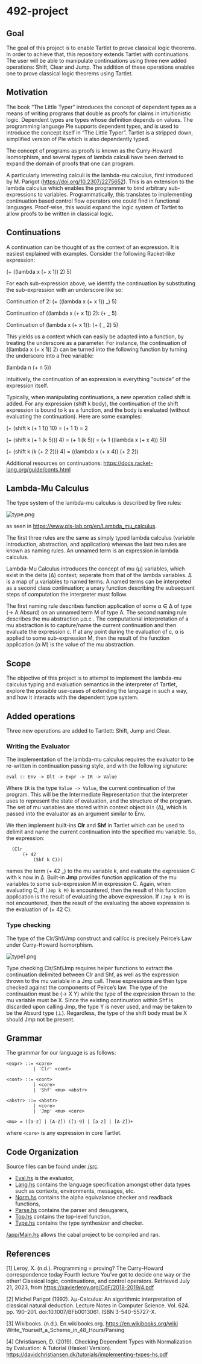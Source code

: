 # 492-project

## Goal

The goal of this project is to enable Tartlet to prove classical logic theorems. In order
to achieve that, this repository extends Tartlet with continuations. The user will be 
able to manipulate continuations using three new added operations: Shift, Clear and Jump. 
The addition of these operations enables one to prove classical logic theorems using Tartlet.

## Motivation

The book “The Little Typer” introduces the concept of dependent types as a means of writing
programs that double as proofs for claims in intuitionistic logic. Dependent types are types
whose definition depends on values. The programming language Pie supports dependent types,
and is used to introduce the concept itself in “The Little Typer”. Tartlet is a stripped 
down, simplified version of Pie which is also dependently typed.

The concept of programs as proofs is known as the Curry-Howard Isomorphism, and several types 
of lambda calculi have been derived to expand the domain of proofs that one can program. 

A particularly interesting calculi is the lambda-mu calculus, first introduced by 
M. Parigot (https://doi.org/10.2307/2275652). This is an extension to the lambda calculus
which enables the programmer to bind arbitrary sub-expressions to variables. Programmatically, 
this translates to implementing continuation based control flow operators one could find in 
functional languages. Proof-wise, this would expand the logic system of Tartlet to allow proofs 
to be written in classical logic.

## Continuations

A continuation can be thought of as the context of an expression. It is easiest explained with
examples. Consider the following Racket-like expression:

(+ ((lambda x (+ x 1)) 2) 5)

For each sub-expression above, we identify the continuation by substituting the sub-expression 
with an underscore like so:

Continuation of 2: (+ ((lambda x (+ x 1)) _) 5)

Continuation of ((lambda x (+ x 1)) 2): (+ _ 5)

Continuation of (lambda x (+ x 1)): (+ ( _ 2) 5)

This yields us a context which can easily be adapted into a function, by treating the underscore
as a parameter. For instance, the continuation of ((lambda x (+ x 1)) 2) can be turned into the 
following function by turning the underscore into a free variable:

(lambda n (+ n 5))

Intuitively, the continuation of an expression is everything "outside" of the expression itself.

Typically, when manipulating continuations, a new operation called shift is added. For any expression 
(shift k body), the continuation of the shift expression is bound to k as a function, and the body 
is evaluated (without evaluating the continuation). Here are some examples:

(+ (shift k (+ 1 1)) 10) = (+ 1 1) = 2

(+ (shift k (+ 1 (k 5))) 4) = (+ 1 (k 5)) = (+ 1 ((lambda x (+ x 4)) 5))

(+ (shift k (k (+ 2 2))) 4) = ((lambda x (+ x 4)) (+ 2 2))

Additional resources on continuations: https://docs.racket-lang.org/guide/conts.html

## Lambda-Mu Calculus

The type system of the lambda-mu calculus is described by five rules:

![type.png](type.png) 

as seen in https://www.pls-lab.org/en/Lambda_mu_calculus.

The first three rules are the same as simply typed lambda calculus (variable introduction, abstraction, and application) whereas the last two rules are known as naming rules. An unnamed term is an expression in lambda calculus.

Lambda-Mu Calculus introduces the concept of mu (μ) variables, which exist in the delta (Δ) context; seperate from that of the lambda variables. Δ is a map of μ variables to named terms. A named terms can be interpreted as a second class continuation; a unary function describing the subsequent steps of computation the interpreter must follow.

The first naming rule describes function application of some α ∈ Δ of type (→ A Absurd) on an unnamed term M of type A. The second naming rule describes the mu abstraction μα.c . The computational interpretation of a mu abstraction is to capture/name the current continuation and then evaluate the expression c. If at any point during the evaluation of c, α is applied to some sub-expression M, then the result of the function application (α M) is the value of the mu abstraction.

## Scope

The objective of this project is to attempt to implement the lambda-mu calculus typing and evaluation
semantics in the interpreter of Tartlet, explore the possible use-cases of extending the language in
such a way, and how it interacts with the dependent type system.

## Added operations

Three new operations are added to Tartlett: Shift, Jump and Clear.



### Writing the Evaluator

The implementation of the lambda-mu calculus requires the evaluator to be re-written in
continuation passing style, and with the following signature:
```
eval :: Env -> Dlt -> Expr -> IR -> Value
```
Where `IR` is the type `Value -> Value`, the current continuation of the program. This will be the Intermediate Representation that the interpreter uses to represent the state of evaluation, and the structure of the program. The set of mu variables are stored within context object `Dlt` (Δ), which is passed into the evaluator as an argument similar to Env.  

We then implement built-ins **Clr** and **Shf** in Tartlet which can be used to delimit and name the current continuation into the specified mu variable. So, the expression:
```
  (Clr
      (+ 42
          (Shf k C)))
```
names the term (+ 42 _) to the mu variable k, and evaluate the expression C with k now in Δ. Built-in **Jmp** provides function application of the mu variables to some sub-expression M in expression C. Again, when evaluating C, if `(Jmp k M)` is encountered, then the result of this function application is the result of evaluating the above expression. If `(Jmp k M)` is not encountered, then the result of the evaluating the above expression is the evaluation of (+ 42 C).

### Type checking

The type of the Clr/Shf/Jmp construct and call/cc is precisely Peirce’s Law under Curry-Howard Isomorphism.

![type1.png](type1.png)

Type checking Clr/Shf/Jmp requires helper functions to extract the continuation delimited between Clr and Shf, as well as the expression thrown to the mu variable in a Jmp call.
These expressions are then type checked against the components of Peirce’s law. The type of the continuation must be (→ X Y) while the type of the expression thrown to the mu variable must be X.
Since the existing continuation within Shf is discarded upon calling Jmp, the type Y is never used, and may be taken to be the Absurd type (⊥). Regardless, the type of the shift body must be X should Jmp not be present. 

## Grammar

The grammar for our language is as follows:

```
<expr> ::= <core>
          | 'Clr' <cont>

<cont> ::= <cont>
          | <core>
          | 'Shf' <mu> <abstr>

<abstr> ::= <abstr>
          | <core>
          | 'Jmp' <mu> <core>

<mu> = ([a-z] | [A-Z]) ([1-9] | [a-z] | [A-Z])+
```
where `<core>` is any expression in core Tartlet.

## Code Organization

Source files can be found under [/src](/src). 
  
  - [Eval.hs](/src/Eval.hs) is the evaluator,
  - [Lang.hs](/src/Lang.hs) contains the language specification amongst other data types such as contexts, environments, messages, etc.
  - [Norm.hs](/src/Norm.hs) contains the alpha equivalance checker and readback functions,
  - [Parse.hs](/src/Parse.hs) contains the parser and desugarers,
  - [Top.hs](/src/Top.hs) contains the top-level function,
  - [Type.hs](/src/Type.hs) contains the type synthesizer and checker.

[/app/Main.hs](/app/Main.hs) allows the cabal project to be compiled and ran.

## References

[1] Leroy, X. (n.d.). Programming = proving? The Curry-Howard correspondence today Fourth lecture You’ve got to decide one way or the other! Classical logic, continuations, and control operators. Retrieved July 21, 2023, from https://xavierleroy.org/CdF/2018-2019/4.pdf

[2] Michel Parigot (1992). λμ-Calculus: An algorithmic interpretation of classical natural deduction. Lecture Notes in Computer Science. Vol. 624. pp. 190–201. doi:10.1007/BFb0013061. ISBN 3-540-55727-X.

[‌3] Wikibooks. (n.d.). En.wikibooks.org. https://en.wikibooks.org/wiki Write_Yourself_a_Scheme_in_48_Hours/Parsing

[4] Christiansen, D. (2019). Checking Dependent Types with Normalization by Evaluation: A Tutorial (Haskell Version). https://davidchristiansen.dk/tutorials/implementing-types-hs.pdf


